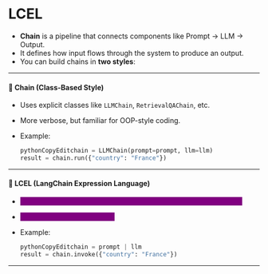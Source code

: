 # LCEL

* **Chain** is a pipeline that connects components like Prompt → LLM → Output.
* It defines how input flows through the system to produce an output.
* You can build chains in **two styles**:

***

#### 🔷 Chain (Class-Based Style)

* Uses explicit classes like `LLMChain`, `RetrievalQAChain`, etc.
* More verbose, but familiar for OOP-style coding.
*   Example:

    ```python
    pythonCopyEditchain = LLMChain(prompt=prompt, llm=llm)
    result = chain.run({"country": "France"})
    ```

***

#### 🔶 LCEL (LangChain Expression Language)

* <mark style="color:purple;background-color:purple;">**A simpler, modern way to build chains using the pipe (**</mark><mark style="color:purple;background-color:purple;">**`|`**</mark><mark style="color:purple;background-color:purple;">**) operator.**</mark>
* <mark style="color:purple;background-color:purple;">**More concise and readable.**</mark>
*   Example:

    ```python
    pythonCopyEditchain = prompt | llm
    result = chain.invoke({"country": "France"})
    ```

***
